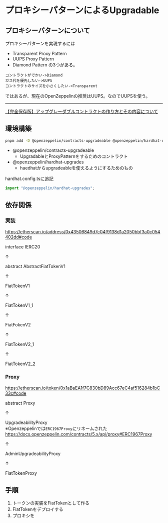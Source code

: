 プロキシーパターンによるUpgradable
===

## プロキシーパターンについて
プロキシーパターンを実現するには
- Transparent Proxy Pattern
- UUPS Proxy Pattern
- Diamond Pattern
の3つがある。

```
コントラクトがでかい->Diamond
ガス代を優先したい->UUPS
コントラクトのサイズを小さくしたい->Transparent
```

ではあるが、現在のOpenZeppelinの推奨はUUPS。なのでUUPSを使う。

---

[【完全保存版】アップグレーダブルコントラクトの作り方とその内容について](https://note.com/standenglish/n/ne6b09a489f5c)

## 環境構築
```sh
pnpm add -D @openzeppelin/contracts-upgradeable @openzeppelin/hardhat-upgrades
```

- @openzeppelin/contracts-upgradeable
  - UpgradableとProxyPatternをするためのコントラクト
- @openzeppelin/hardhat-upgrades
  - haedhatからupgradeableを使えるようにするためのもの

hardhat.config.tsに追記
```ts
import "@openzeppelin/hardhat-upgrades";
```

## 依存関係
### 実装
https://etherscan.io/address/0x43506849d7c04f9138d1a2050bbf3a0c054402dd#code


interface IERC20

↑

abstract AbstractFiatTokenV1

↑

FiatTokenV1

↑

FiatTokenV1_1

↑

FiatFokenV2

↑

FiatTokenV2_1

↑

FiatTokenV2_2

### Proxy
https://etherscan.io/token/0x1aBaEA1f7C830bD89Acc67eC4af516284b1bC33c#code

abstract Proxy

↑

UpgradeabilityProxy  
※Openzeppelinでは`ERC1967Proxy`にリネームされた  
https://docs.openzeppelin.com/contracts/5.x/api/proxy#ERC1967Proxy  

↑

AdminUpgradeabilityProxy

↑

FiatTokenProxy

## 手順
1. トークンの実装をFiatTokenとして作る
1. FiatTokenをデプロイする
1. プロキシを
